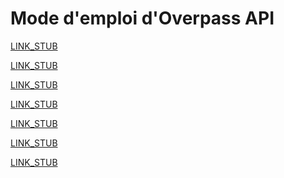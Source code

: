 Mode d'emploi d'Overpass API
============================

[LINK_STUB](preface/index.md)

[LINK_STUB](targets/index.md)

[LINK_STUB](full_data/index.md)

[LINK_STUB](criteria/index.md)

[LINK_STUB](counting/index.md)

[LINK_STUB](analysis/index.md)

[LINK_STUB](more_info/index.md)
